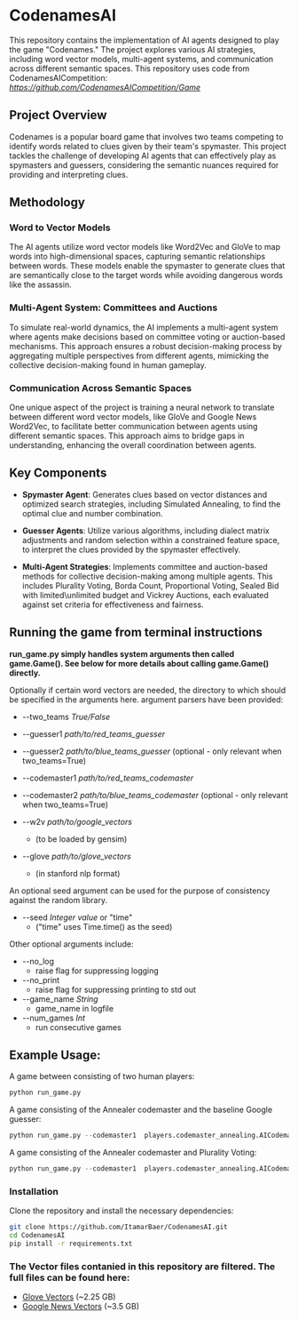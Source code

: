 # CodenamesAI

This repository contains the implementation of AI agents designed to play the game "Codenames." The project explores various AI strategies, including word vector models, multi-agent systems, and communication across different semantic spaces. This repository uses code from CodenamesAICompetition: *https://github.com/CodenamesAICompetition/Game*

## Project Overview

Codenames is a popular board game that involves two teams competing to identify words related to clues given by their team's spymaster. This project tackles the challenge of developing AI agents that can effectively play as spymasters and guessers, considering the semantic nuances required for providing and interpreting clues.

## Methodology

### Word to Vector Models
The AI agents utilize word vector models like Word2Vec and GloVe to map words into high-dimensional spaces, capturing semantic relationships between words. These models enable the spymaster to generate clues that are semantically close to the target words while avoiding dangerous words like the assassin.

### Multi-Agent System: Committees and Auctions
To simulate real-world dynamics, the AI implements a multi-agent system where agents make decisions based on committee voting or auction-based mechanisms. This approach ensures a robust decision-making process by aggregating multiple perspectives from different agents, mimicking the collective decision-making found in human gameplay.

### Communication Across Semantic Spaces
One unique aspect of the project is training a neural network to translate between different word vector models, like GloVe and Google News Word2Vec, to facilitate better communication between agents using different semantic spaces. This approach aims to bridge gaps in understanding, enhancing the overall coordination between agents.

## Key Components

- **Spymaster Agent**: Generates clues based on vector distances and optimized search strategies, including Simulated Annealing, to find the optimal clue and number combination.
  
- **Guesser Agents**: Utilize various algorithms, including dialect matrix adjustments and random selection within a constrained feature space, to interpret the clues provided by the spymaster effectively.

- **Multi-Agent Strategies**: Implements committee and auction-based methods for collective decision-making among multiple agents. This includes Plurality Voting, Borda Count, Proportional Voting, Sealed Bid with limited\unlimited budget and Vickrey Auctions, each evaluated against set criteria for effectiveness and fairness.


## Running the game from terminal instructions

**run_game.py simply handles system arguments then called game.Game().
See below for more details about calling game.Game() directly.**

Optionally if certain word vectors are needed, the directory to which should be specified in the arguments here.
argument parsers have been provided:
* --two_teams *True/False*
* --guesser1 *path/to/red_teams_guesser*
* --guesser2 *path/to/blue_teams_guesser* (optional - only relevant when two_teams=True)
* --codemaster1 *path/to/red_teams_codemaster*
* --codemaster2 *path/to/blue_teams_codemaster* (optional - only relevant when two_teams=True)
  
* --w2v *path/to/google_vectors*
  * (to be loaded by gensim)
* --glove *path/to/glove_vectors*
  *  (in stanford nlp format)


An optional seed argument can be used for the purpose of consistency against the random library.
* --seed *Integer value* or "time"
  * ("time" uses Time.time() as the seed)

Other optional arguments include:
* --no_log
  * raise flag for suppressing logging
* --no_print
  * raise flag for suppressing printing to std out
* --game_name *String*
  * game_name in logfile
* --num_games *Int*
  * run consecutive games

## Example Usage:
 A game between consisting of two human players:
```python
python run_game.py
```
A game consisting of the Annealer codemaster and the baseline Google guesser:
```python
python run_game.py --codemaster1  players.codemaster_annealing.AICodemaster --guesser1 players.guesser_google_baseline.AIGuesser --w2v filtered_GoogleNews-vectors-negative300.bin --glove filtered_glove.6B.300d.txt
```

A game consisting of the Annealer codemaster and Plurality Voting:
```python
python run_game.py --codemaster1  players.codemaster_annealing.AICodemaster --guesser1 players.guesser_multi_agent_plurality_voting.MetaGuesser --w2v filtered_GoogleNews-vectors-negative300.bin --glove filtered_glove.6B.300d.txt
```

### Installation
Clone the repository and install the necessary dependencies:
```bash
git clone https://github.com/ItamarBaer/CodenamesAI.git
cd CodenamesAI
pip install -r requirements.txt
```

### The Vector files contanied in this repository are filtered. The full files can be found here:
* [Glove Vectors](https://nlp.stanford.edu/data/glove.6B.zip) (~2.25 GB)
* [Google News Vectors](https://drive.google.com/file/d/0B7XkCwpI5KDYNlNUTTlSS21pQmM/edit) (~3.5 GB)
